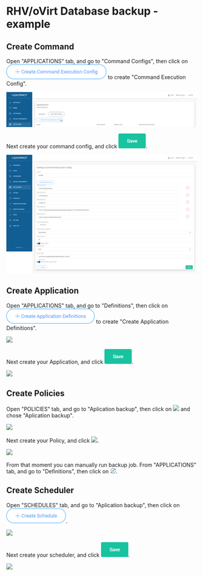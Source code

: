 # RHV/oVirt Database backup - example

## Create Command

Open "APPLICATIONS" tab, and go to "Command Configs", then click on ![](../../.gitbook/assets/rhvovirt_database_backup-example_command_execution_config.png) to create "Command Execution Config".

![](../../.gitbook/assets/rhvovirt_database_backup-example_01.png)

Next create your command config, and click ![](../../.gitbook/assets/admin_webui_how_backup_icon_virtual_machines_groups_save.png).

![](../../.gitbook/assets/rhvovirt_database_backup-example_app_cmd.png)

## Create Application

Open "APPLICATIONS" tab, and go to "Definitions", then click on ![](../../.gitbook/assets/rhvovirt_database_backup-example_create_application_definitions.png) to create "Create Application Definitions".

![](https://github.com/Storware/vprotect-manual/tree/66661ed5f992e8c68b6dda2d6e99a38dc6e0088f/.gitbook/assets/RHVoVirt_Database_backup-example_02%20%281%29.png)

Next create your Application, and click ![](../../.gitbook/assets/admin_webui_how_backup_icon_virtual_machines_groups_save.png).

![](https://github.com/Storware/vprotect-manual/tree/66661ed5f992e8c68b6dda2d6e99a38dc6e0088f/.gitbook/assets/RHVoVirt_Database_backup-example_APP_APP%20%281%29.png)

## Create Policies

Open "POLICIES" tab, and go to "Aplication backup", then click on ![](https://github.com/Storware/vprotect-manual/tree/66661ed5f992e8c68b6dda2d6e99a38dc6e0088f/.gitbook/assets/RHVoVirt_Database_backup-example_Create_Policy.png) and chose "Aplication backup".

![](https://github.com/Storware/vprotect-manual/tree/66661ed5f992e8c68b6dda2d6e99a38dc6e0088f/.gitbook/assets/RHVoVirt_Database_backup-example_03%20%281%29.png)

Next create your Policy, and click ![](https://github.com/Storware/vprotect-manual/tree/66661ed5f992e8c68b6dda2d6e99a38dc6e0088f/.gitbook/assets/admin_webui_how_backup_icon_virtual_machines_groups_save%20%281%29.png).

![](https://github.com/Storware/vprotect-manual/tree/66661ed5f992e8c68b6dda2d6e99a38dc6e0088f/.gitbook/assets/RHVoVirt_Database_backup-example_APP_POL%20%281%29.png)

From that moment you can manually run backup job. From "APPLICATIONS" tab, and go to "Definitions", then click on ![](../../.gitbook/assets/admin_webui_how_backup_icon_backup.png).

## Create Scheduler

Open "SCHEDULES" tab, and go to "Aplication backup", then click on ![](../../.gitbook/assets/admin_webui_schedules_button_create_schedule.png).

![](https://github.com/Storware/vprotect-manual/tree/66661ed5f992e8c68b6dda2d6e99a38dc6e0088f/.gitbook/assets/RHVoVirt_Database_backup-example_04%20%281%29.png)

Next create your scheduler, and click ![](../../.gitbook/assets/admin_webui_how_backup_icon_virtual_machines_groups_save.png).

![](https://github.com/Storware/vprotect-manual/tree/66661ed5f992e8c68b6dda2d6e99a38dc6e0088f/.gitbook/assets/RHVoVirt_Database_backup-example_05%20%281%29.png)

